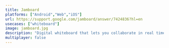 ```yaml
---
title: Jamboard
platforms: ["Android","Web","iOS"]
url: https://support.google.com/jamboard/answer/7424836?hl=en
usecases: ["whiteboard"]
image: jamboard.jpg
description: "Digital whiteboard that lets you collaborate in real time."
multiplayer: false
---
```

